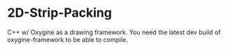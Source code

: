 # 2D-Strip-Packing
C++ w/ Oxygine as a drawing framework.
You need the latest dev build of oxygine-framework to be able to compile.
